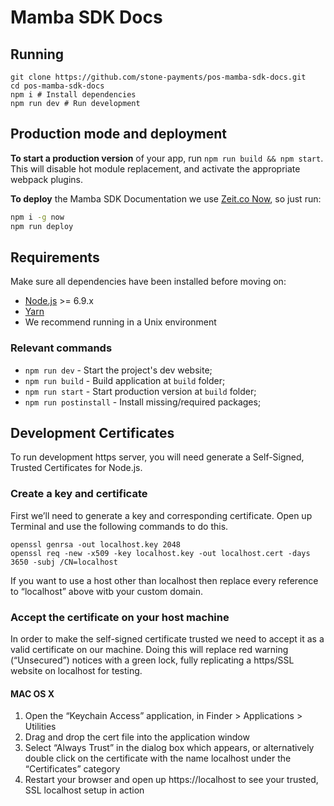 # Mamba SDK Docs

## Running

```
git clone https://github.com/stone-payments/pos-mamba-sdk-docs.git
cd pos-mamba-sdk-docs
npm i # Install dependencies 
npm run dev # Run development
```
## Production mode and deployment

**To start a production version** of your app, run `npm run build && npm start`. This will disable hot module replacement, and activate the appropriate webpack plugins.

**To deploy** the Mamba SDK Documentation we use [Zeit.co Now](zeit.co/now), so just run:

```bash
npm i -g now
npm run deploy
```

## Requirements

Make sure all dependencies have been installed before moving on:

* [Node.js](http://nodejs.org/) >= 6.9.x
* [Yarn](https://yarnpkg.com/en/docs/install)
* We recommend running in a Unix environment

### Relevant commands

* `npm run dev`   - Start the project's dev website;
* `npm run build` - Build application at `build` folder;
* `npm run start` - Start production version at `build` folder;
* `npm run postinstall` - Install missing/required packages;


## Development Certificates

To run development https server, you will need generate a Self-Signed, Trusted Certificates for Node.js.

### Create a key and certificate
First we’ll need to generate a key and corresponding certificate. Open up Terminal and use the following commands to do this.

```shell
openssl genrsa -out localhost.key 2048
openssl req -new -x509 -key localhost.key -out localhost.cert -days 3650 -subj /CN=localhost
```

If you want to use a host other than localhost then replace every reference to “localhost” above witb your custom domain.

### Accept the certificate on your host machine

In order to make the self-signed certificate trusted we need to accept it as a valid certificate on our machine. Doing this will replace red warning (“Unsecured”) notices with a green lock, fully replicating a https/SSL website on localhost for testing.


#### MAC OS X
1. Open the “Keychain Access” application, in Finder > Applications > Utilities
2. Drag and drop the cert file into the application window
3. Select “Always Trust” in the dialog box which appears, or alternatively double click on the certificate with the name localhost under the “Certificates” category
4. Restart your browser and open up https://localhost to see your trusted, SSL localhost setup in action
